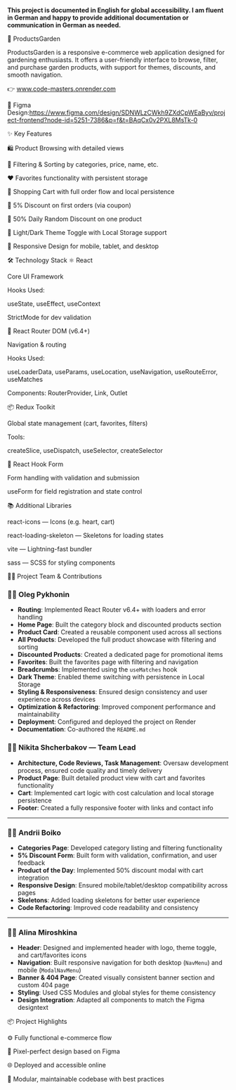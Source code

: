 **This project is documented in English for global accessibility. I am fluent in German and happy to provide additional documentation or communication in German as needed.**

🌱 ProductsGarden

ProductsGarden is a responsive e-commerce web application designed for gardening enthusiasts. It offers a user-friendly interface to browse, filter, and purchase garden products, with support for themes, discounts, and smooth navigation.

👉 www.code-masters.onrender.com

🔗 Figma Design:https://www.figma.com/design/SDNWLzCWkh9ZXdCpWEaByv/project-frontend?node-id=5251-7386&p=f&t=BAqCx0v2PXL8MsTk-0

✨ Key Features

🛍️ Product Browsing with detailed views

🔎 Filtering & Sorting by categories, price, name, etc.

❤️ Favorites functionality with persistent storage

🛒 Shopping Cart with full order flow and local persistence

💸 5% Discount on first orders (via coupon)

🎁 50% Daily Random Discount on one product

🌙 Light/Dark Theme Toggle with Local Storage support

📱 Responsive Design for mobile, tablet, and desktop

🛠 Technology Stack
⚛️ React

Core UI Framework

Hooks Used:

useState, useEffect, useContext

StrictMode for dev validation

🔄 React Router DOM (v6.4+)

Navigation & routing

Hooks Used:

useLoaderData, useParams, useLocation, useNavigation, useRouteError, useMatches

Components: RouterProvider, Link, Outlet

📦 Redux Toolkit

Global state management (cart, favorites, filters)

Tools:

createSlice, useDispatch, useSelector, createSelector

🧾 React Hook Form

Form handling with validation and submission

useForm for field registration and state control

📚 Additional Libraries

react-icons — Icons (e.g. heart, cart)

react-loading-skeleton — Skeletons for loading states

vite — Lightning-fast bundler

sass — SCSS for styling components

👨‍💻 Project Team & Contributions

### 👨‍💻 Oleg Pykhonin

- **Routing**: Implemented React Router v6.4+ with loaders and error handling  
- **Home Page**: Built the category block and discounted products section  
- **Product Card**: Created a reusable component used across all sections  
- **All Products**: Developed the full product showcase with filtering and sorting  
- **Discounted Products**: Created a dedicated page for promotional items  
- **Favorites**: Built the favorites page with filtering and navigation  
- **Breadcrumbs**: Implemented using the `useMatches` hook  
- **Dark Theme**: Enabled theme switching with persistence in Local Storage  
- **Styling & Responsiveness**: Ensured design consistency and user experience across devices  
- **Optimization & Refactoring**: Improved component performance and maintainability  
- **Deployment**: Configured and deployed the project on Render  
- **Documentation**: Co-authored the `README.md`



### 👨‍💼 Nikita Shcherbakov — Team Lead

- **Architecture, Code Reviews, Task Management**: Oversaw development process, ensured code quality and timely delivery  
- **Product Page**: Built detailed product view with cart and favorites functionality  
- **Cart**: Implemented cart logic with cost calculation and local storage persistence  
- **Footer**: Created a fully responsive footer with links and contact info

---

### 👨‍💻 Andrii Boiko

- **Categories Page**: Developed category listing and filtering functionality  
- **5% Discount Form**: Built form with validation, confirmation, and user feedback  
- **Product of the Day**: Implemented 50% discount modal with cart integration  
- **Responsive Design**: Ensured mobile/tablet/desktop compatibility across pages  
- **Skeletons**: Added loading skeletons for better user experience  
- **Code Refactoring**: Improved code readability and consistency

---

### 👩‍💻 Alina Miroshkina

- **Header**: Designed and implemented header with logo, theme toggle, and cart/favorites icons  
- **Navigation**: Built responsive navigation for both desktop (`NavMenu`) and mobile (`ModalNavMenu`)  
- **Banner & 404 Page**: Created visually consistent banner section and custom 404 page  
- **Styling**: Used CSS Modules and global styles for theme consistency  
- **Design Integration**: Adapted all components to match the Figma designtext

📦 Project Highlights

⚙️ Fully functional e-commerce flow

🎨 Pixel-perfect design based on Figma

🌐 Deployed and accessible online

🧩 Modular, maintainable codebase with best practices

